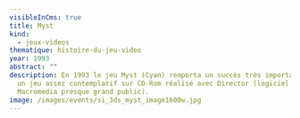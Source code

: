 ```yaml
---
visibleInCms: true
title: Myst
kind:
  - jeux-videos
thematique: histoire-du-jeu-video
year: 1993
abstract: ""
description: En 1993 le jeu Myst (Cyan) remporta un succès très important pour
  un jeu assez contemplatif sur CD-Rom réalisé avec Director (logiciel auteur de
  Macromedia presque grand public).
image: /images/events/si_3ds_myst_image1600w.jpg
---
```

